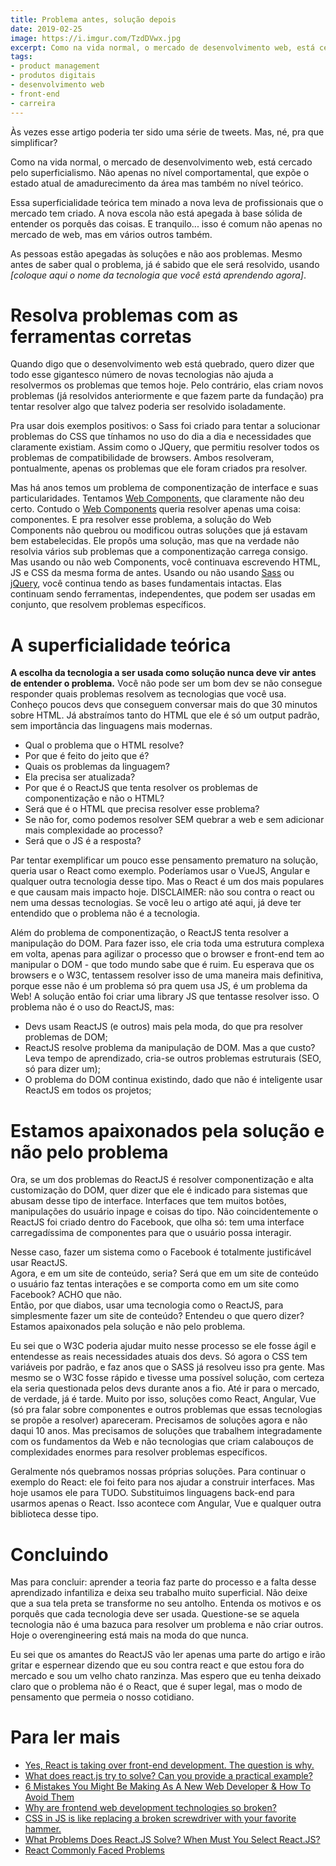 ```yaml
---
title: Problema antes, solução depois
date: 2019-02-25
image: https://i.imgur.com/TzdDVwx.jpg
excerpt: Como na vida normal, o mercado de desenvolvimento web, está cercado pelo superficialismo. Não apenas no nível comportamental, que expõe o estado atual de amadurecimento da área mas também no nível teórico.
tags:
- product management
- produtos digitais
- desenvolvimento web
- front-end
- carreira
---
```


Às vezes esse artigo poderia ter sido uma série de tweets. Mas, né, pra que simplificar?

Como na vida normal, o mercado de desenvolvimento web, está cercado pelo superficialismo. Não apenas no nível comportamental, que expõe o estado atual de amadurecimento da área mas também no nível teórico. 

Essa superficialidade teórica tem minado a nova leva de profissionais que o mercado tem criado. A nova escola não está apegada à base sólida de entender os porquês das coisas. E tranquilo... isso é comum não apenas no mercado de web, mas em vários outros também.

As pessoas estão apegadas às soluções e não aos problemas. Mesmo antes de saber qual o problema, já é sabido que ele será resolvido, usando _\[coloque aqui o nome da tecnologia que você está aprendendo agora\]_.

# Resolva problemas com as ferramentas corretas

Quando digo que o desenvolvimento web está quebrado, quero dizer que todo esse gigantesco número de novas tecnologias não ajuda a resolvermos os problemas que temos hoje. Pelo contrário, elas criam novos problemas (já resolvidos anteriormente e que fazem parte da fundação) pra tentar resolver algo que talvez poderia ser resolvido isoladamente.

Pra usar dois exemplos positivos: o Sass foi criado para tentar a solucionar problemas do CSS que tínhamos no uso do dia a dia e necessidades que claramente existiam. Assim como o JQuery, que permitiu resolver todos os problemas de compatibilidade de browsers. Ambos resolveram, pontualmente, apenas os problemas que ele foram criados pra resolver.

Mas há anos temos um problema de componentização de interface e suas particularidades. Tentamos [Web Components](https://www.webcomponents.org/community/articles/why-web-components), que claramente não deu certo. Contudo o [Web Components](https://tableless.com.br/web-components-introducao/) queria resolver apenas uma coisa: componentes. E pra resolver esse problema, a solução do Web Components não quebrou ou modificou outras soluções que já estavam bem estabelecidas. Ele propôs uma solução, mas que na verdade não resolvia vários sub problemas que a componentização carrega consigo. Mas usando ou não web Components, você continuava escrevendo HTML, JS e CSS da mesma forma de antes. Usando ou não usando [Sass](https://sass-lang.com/) ou [jQuery](http://jquery.com/), você continua tendo as bases fundamentais intactas. Elas continuam sendo ferramentas, independentes, que podem ser usadas em conjunto, que resolvem problemas específicos.

# A superficialidade teórica

**A escolha da tecnologia a ser usada como solução nunca deve vir antes de entender o problema.** Você não pode ser um bom dev se não consegue responder quais problemas resolvem as tecnologias que você usa. Conheço poucos devs que conseguem conversar mais do que 30 minutos sobre HTML. Já abstraímos tanto do HTML que ele é só um output padrão, sem importância das linguagens mais modernas.

* Qual o problema que o HTML resolve?
* Por que é feito do jeito que é?
* Quais os problemas da linguagem?
* Ela precisa ser atualizada?
* Por que é o ReactJS que tenta resolver os problemas de componentização e não o HTML?
* Será que é o HTML que precisa resolver esse problema?
* Se não for, como podemos resolver SEM quebrar a web e sem adicionar mais complexidade ao processo?
* Será que o JS é a resposta?

Par tentar exemplificar um pouco esse pensamento prematuro na solução, queria usar o React como exemplo. Poderíamos usar o VueJS, Angular e qualquer outra tecnologia desse tipo. Mas o React é um dos mais populares e que causam mais impacto hoje. DISCLAIMER: não sou contra o react ou nem uma dessas tecnologias. Se você leu o artigo até aqui, já deve ter entendido que o problema não é a tecnologia.

Além do problema de componentização, o ReactJS tenta resolver a manipulação do DOM. Para fazer isso, ele cria toda uma estrutura complexa em volta, apenas para agilizar o processo que o browser e front-end tem ao manipular o DOM - que todo mundo sabe que é ruim. Eu esperava que os browsers e o W3C, tentassem resolver isso de uma maneira mais definitiva, porque esse não é um problema só pra quem usa JS, é um problema da Web! A solução então foi criar uma library JS que tentasse resolver isso. O problema não é o uso do ReactJS, mas:

* Devs usam ReactJS (e outros) mais pela moda, do que pra resolver problemas de DOM;
* ReactJS resolve problema da manipulação de DOM. Mas a que custo? Leva tempo de aprendizado, cria-se outros problemas estruturais (SEO, só para dizer um);
* O problema do DOM continua existindo, dado que não é inteligente usar ReactJS em todos os projetos;

# Estamos apaixonados pela solução e não pelo problema

Ora, se um dos problemas do ReactJS é resolver componentização e alta customização do DOM, quer dizer que ele é indicado para sistemas que abusam desse tipo de interface. Interfaces que tem muitos botões, manipulações do usuário inpage e coisas do tipo. Não coincidentemente o ReactJS foi criado dentro do Facebook, que olha só: tem uma interface carregadíssima de componentes para que o usuário possa interagir.

Nesse caso, fazer um sistema como o Facebook é totalmente justificável usar ReactJS.  
Agora, e em um site de conteúdo, seria? Será que em um site de conteúdo o usuário faz tentas interações e se comporta como em um site como Facebook? ACHO que não.  
Então, por que diabos, usar uma tecnologia como o ReactJS, para simplesmente fazer um site de conteúdo? Entendeu o que quero dizer? Estamos apaixonados pela solução e não pelo problema.

Eu sei que o W3C poderia ajudar muito nesse processo se ele fosse ágil e entendesse as reais necessidades atuais dos devs. Só agora o CSS tem variáveis por padrão, e faz anos que o SASS já resolveu isso pra gente. Mas mesmo se o W3C fosse rápido e tivesse uma possível solução, com certeza ela seria questionada pelos devs durante anos a fio. Até ir para o mercado, de verdade, já é tarde. Muito por isso, soluções como React, Angular, Vue (só pra falar sobre componentes e outros problemas que essas tecnologias se propõe a resolver) apareceram. Precisamos de soluções agora e não daqui 10 anos. Mas precisamos de soluções que trabalhem integradamente com os fundamentos da Web e não tecnologias que criam calabouços de complexidades enormes para resolver problemas específicos.

Geralmente nós quebramos nossas próprias soluções. Para continuar o exemplo do React: ele foi feito para nos ajudar a construir interfaces. Mas hoje usamos ele para TUDO. Substituimos linguagens back-end para usarmos apenas o React. Isso acontece com Angular, Vue e qualquer outra biblioteca desse tipo.

# Concluindo

Mas para concluir: aprender a teoria faz parte do processo e a falta desse aprendizado infantiliza e deixa seu trabalho muito superficial. Não deixe que a sua tela preta se transforme no seu antolho. Entenda os motivos e os porquês que cada tecnologia deve ser usada. Questione-se se aquela tecnologia não é uma bazuca para resolver um problema e não criar outros. Hoje o overengineering está mais na moda do que nunca.

Eu sei que os amantes do ReactJS vão ler apenas uma parte do artigo e irão gritar e espernear dizendo que eu sou contra react e que estou fora do mercado e sou um velho chato ranzinza. Mas espero que eu tenha deixado claro que o problema não é o React, que é super legal, mas o modo de pensamento que permeia o nosso cotidiano.

# Para ler mais

* [Yes, React is taking over front-end development. The question is why.](https://medium.freecodecamp.org/yes-react-is-taking-over-front-end-development-the-question-is-why-40837af8ab76)
* [What does react.js try to solve? Can you provide a practical example?](https://www.quora.com/What-does-react-js-try-to-solve-Can-you-provide-a-practical-example)
* [6 Mistakes You Might Be Making As A New Web Developer & How To Avoid Them](https://dev.to/emmawedekind/6-mistakes-youre-making-as-a-beginner-web-developer--how-to-avoid-them-5gj4)
* [Why are frontend web development technologies so broken?](https://dannyherran.com/2015/04/why-are-frontend-web-development-technologies-so-broken/)
* [CSS in JS is like replacing a broken screwdriver with your favorite hammer.](https://zendev.com/2017/09/11/css-in-js.html)
* [What Problems Does React.JS Solve? When Must You Select React.JS?](https://scotch.io/@anitashah/what-problems-does-reactjs-solve-when-must-you-select-reactjs)
* [React Commonly Faced Problems](https://jscomplete.com/learn/react-beyond-basics/react-cfp)